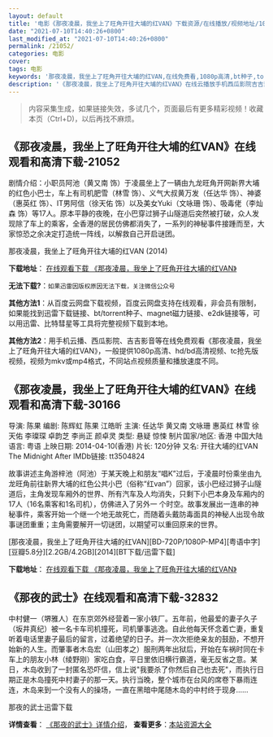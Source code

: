 ```yaml
---
layout: default
title: '电影《那夜凌晨，我坐上了旺角开往大埔的红VAN》下载资源/在线播放/视频地址/1080p/高清/蓝光'
date: "2021-07-10T14:40:26+0800"
last_modified_at: "2021-07-10T14:40:26+0800"
permalink: /21052/
categories: 电影
cover:
tags: 电影
keywords: '那夜凌晨，我坐上了旺角开往大埔的红VAN,在线免费看,1080p高清,bt种子,torrent,百度云盘,magnet,磁力链,迅雷下载资源'
description: '《那夜凌晨，我坐上了旺角开往大埔的红VAN》在线云播放手机西瓜影院吉吉影音免费看，1080p高清bd/hd未删减完整版和tc抢先枪版，mkv/mp4格式，附带bt/torrent种子、magnet/磁力链、百度云盘、网盘资源迅雷下载链接'
---
```


>内容采集生成，如果链接失效，多试几个，页面最后有更多精彩视频！收藏本页（Ctrl+D)，以后再找不麻烦。


## 《那夜凌晨，我坐上了旺角开往大埔的红VAN》在线观看和高清下载-21052

剧情介绍：小职员阿池（黄又南 饰）于凌晨坐上了一辆由九龙旺角开网新界大埔的红色小巴士，车上有司机肥雪（林雪 饰）、义气大叔黄万发（任达华 饰）、神婆（惠英红 饰）、IT男阿信（徐天佑 饰）以及美女Yuki（文咏珊 饰）、吸毒佬（李灿森 饰）等17人。原本平静的夜晚，在小巴穿过狮子山隧道后突然被打破，众人发现除了车上的乘客，全香港的居民仿佛都消失了，一系列的神秘事件接踵而至，大家惊恐之余决定打造统一阵线，以解救自己开启谜团。


那夜凌晨，我坐上了旺角开往大埔的红VAN (2014)

**下载地址**： [在线观看下载 《那夜凌晨，我坐上了旺角开往大埔的红VAN》](https://www.btbtdy.me/btdy/dy1503.html) 


**无法下载?**：`如果迅雷因版权原因无法下载，关注微信公众号 `

**其他方法1**：从百度云网盘下载视频，百度云网盘支持在线观看，非会员有限制，如果能找到迅雷下载链接、bt/torrent种子、magnet磁力链接、e2dk链接等，可以用迅雷、比特彗星等工具将完整视频下载到本地。

**其他方法2**：用手机云播、西瓜影院、吉吉影音等在线免费观看《那夜凌晨，我坐上了旺角开往大埔的红VAN》，一般提供1080p高清、hd/bd高清视频、tc抢先版视频，视频为mkv或mp4格式，不同站点视频质量和播放速度不同。


## 《那夜凌晨，我坐上了旺角开往大埔的红VAN》在线观看和高清下载-30166

导演: 陈果 编剧: 陈辉虹 陈果 江皓昕 主演: 任达华 黄又南 文咏珊 惠英红 林雪 徐天佑 李璨琛 卓韵芝 李尚正 颜卓灵 类型: 悬疑 惊悚 制片国家/地区: 香港 中国大陆 语言: 粤语 上映日期: 2014-04-10(香港) 片长: 120分钟 又名: 开往大埔的红VAN The Midnight After IMDb链接: tt3504824

故事讲述主角游梓池（阿池）于某天晚上和朋友“唱K”过后，于凌晨时份乘坐由九龙旺角前往新界大埔的红色公共小巴（俗称“红van”）回家，该小巴经过狮子山隧道后，主角发现车厢外的世界、所有汽车及人均消失，只剩下小巴本身及车厢内的17人（16名乘客和1名司机），仿佛进入了另外一 个时空。故事发展出一连串的神秘事件，乘客开始一个继一个地无故死亡，而随着头戴防毒面具的神秘人出现令故事谜团重重；主角需要解开一切谜团，以期望可以重回原来的世界。


[那夜凌晨，我坐上了旺角开往大埔的红VAN][BD-720P/1080P-MP4][粤语中字][豆瓣5.8分][2.2GB/4.2GB][2014][BT下载/迅雷下载]

**下载地址**： [在线观看下载 《那夜凌晨，我坐上了旺角开往大埔的红VAN》](https://www.btdx8.com/torrent/the_midnight_after_2014.html) 


## 《那夜的武士》在线观看和高清下载-32832

中村健一（堺雅人）在东京郊外经营着一家小铁厂。五年前，他最爱的妻子久子（坂井真纪）被一名卡车司机撞死，司机肇事逃逸。自此他每天怀念着亡妻，重复听着电话里妻子最后的留言，过着绝望的日子。并一次次拒绝亲友的鼓励，不想开始新的人生。而肇事者木岛宏（山田孝之）服刑两年出狱后，开始在车祸时同在卡车上的朋友小林（绫野刚）家吃白食，平日里依旧横行霸道，毫无反省之意。某日，木岛收到了一封匿名恐吓信，信上说"我要杀了你然后自己也去死"，而执行日期正是木岛撞死中村妻子的那一天。执行当晚，整个城市在台风的席卷下暴雨连连，木岛来到一个没有人的操场，一直在黑暗中尾随木岛的中村终于现身……


那夜的武士迅雷下载

**详情查看**： [《那夜的武士》详情介绍](/movie/32832/)， **查看更多**：[本站资源大全](/movie/t/all/)

